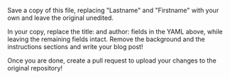 Save a copy of this file, replacing "Lastname" and "Firstname" with your own and leave the original unedited.

In your copy, replace the title: and author: fields in the YAML above, while leaving the remaining fields intact. Remove the background and the instructions sections and write your blog post!

Once you are done, create a pull request to upload your changes to the original repository!
